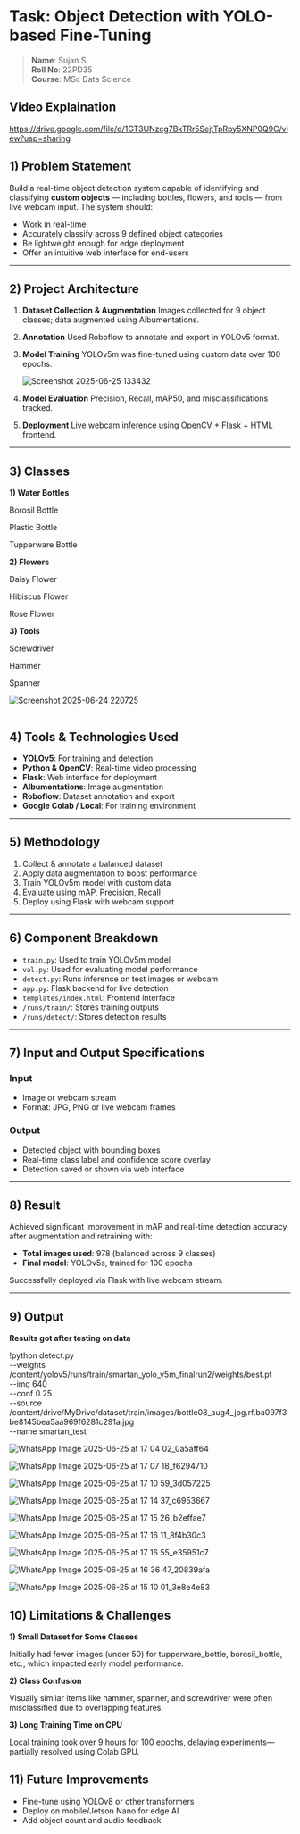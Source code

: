 # Task: Object Detection with YOLO-based Fine-Tuning

> **Name**: Sujan S  
> **Roll No**: 22PD35  
> **Course**: MSc Data Science

## Video Explaination

https://drive.google.com/file/d/1GT3UNzcg7BkTRr5SejtTpRpy5XNP0Q9C/view?usp=sharing

## 1) Problem Statement

Build a real-time object detection system capable of identifying and classifying **custom objects** — including bottles, flowers, and tools — from live webcam input. The system should:

* Work in real-time
* Accurately classify across 9 defined object categories
* Be lightweight enough for edge deployment
* Offer an intuitive web interface for end-users

---

## 2) Project Architecture

1. **Dataset Collection & Augmentation**
   Images collected for 9 object classes; data augmented using Albumentations.

2. **Annotation**
   Used Roboflow to annotate and export in YOLOv5 format.

3. **Model Training**
   YOLOv5m was fine-tuned using custom data over 100 epochs.

   ![Screenshot 2025-06-25 133432](https://github.com/user-attachments/assets/76fec44d-0ae8-461d-a945-89291cf416eb)


5. **Model Evaluation**
   Precision, Recall, mAP50, and misclassifications tracked.

6. **Deployment**
   Live webcam inference using OpenCV + Flask + HTML frontend.

---

## 3) Classes

**1) Water Bottles**

Borosil Bottle

Plastic Bottle

Tupperware Bottle

**2) Flowers**

Daisy Flower

Hibiscus Flower

Rose Flower

**3) Tools**

Screwdriver

Hammer

Spanner

![Screenshot 2025-06-24 220725](https://github.com/user-attachments/assets/b8c7e5d1-bb36-46dc-89cd-598dad451f44)

---

## 4) Tools & Technologies Used

* **YOLOv5**: For training and detection
* **Python & OpenCV**: Real-time video processing
* **Flask**: Web interface for deployment
* **Albumentations**: Image augmentation
* **Roboflow**: Dataset annotation and export
* **Google Colab / Local**: For training environment

---

## 5) Methodology

1. Collect & annotate a balanced dataset
2. Apply data augmentation to boost performance
3. Train YOLOv5m model with custom data
4. Evaluate using mAP, Precision, Recall
5. Deploy using Flask with webcam support

---

## 6) Component Breakdown

* `train.py`: Used to train YOLOv5m model
* `val.py`: Used for evaluating model performance
* `detect.py`: Runs inference on test images or webcam
* `app.py`: Flask backend for live detection
* `templates/index.html`: Frontend interface
* `/runs/train/`: Stores training outputs
* `/runs/detect/`: Stores detection results

---

## 7) Input and Output Specifications

### Input

* Image or webcam stream
* Format: JPG, PNG or live webcam frames

### Output

* Detected object with bounding boxes
* Real-time class label and confidence score overlay
* Detection saved or shown via web interface

---

## 8) Result

Achieved significant improvement in mAP and real-time detection accuracy after augmentation and retraining with:

* **Total images used**: 978 (balanced across 9 classes)
* **Final model**: YOLOv5s, trained for 100 epochs

Successfully deployed via Flask with live webcam stream.

---
## 9) Output

**Results got after testing on data**

!python detect.py \
--weights /content/yolov5/runs/train/smartan_yolo_v5m_finalrun2/weights/best.pt \
--img 640 \
--conf 0.25 \
--source /content/drive/MyDrive/dataset/train/images/bottle08_aug4_jpg.rf.ba097f3be8145bea5aa969f6281c291a.jpg \
--name smartan_test

![WhatsApp Image 2025-06-25 at 17 04 02_0a5aff64](https://github.com/user-attachments/assets/32be4267-30d3-4597-8158-12793ca1e457)

![WhatsApp Image 2025-06-25 at 17 07 18_f6294710](https://github.com/user-attachments/assets/ed37217e-94be-4fd0-a399-59d975b31192)

![WhatsApp Image 2025-06-25 at 17 10 59_3d057225](https://github.com/user-attachments/assets/0e6bac51-e2db-4576-8afc-6f1f8155a05b)

![WhatsApp Image 2025-06-25 at 17 14 37_c6953667](https://github.com/user-attachments/assets/242f2677-1dd9-46f8-8b10-b848161b4f0c)

![WhatsApp Image 2025-06-25 at 17 15 26_b2effae7](https://github.com/user-attachments/assets/dcf68177-6e5f-4b32-a975-1b1ae409663c)

![WhatsApp Image 2025-06-25 at 17 16 11_8f4b30c3](https://github.com/user-attachments/assets/09ff6d60-fe26-4d93-8963-bea6b4bf1720)

![WhatsApp Image 2025-06-25 at 17 16 55_e35951c7](https://github.com/user-attachments/assets/9976e86c-eb41-4b8c-962f-5c2ad2d2875f)

![WhatsApp Image 2025-06-25 at 16 36 47_20839afa](https://github.com/user-attachments/assets/1773784e-eca2-4347-9072-412f61fbc8a2)

![WhatsApp Image 2025-06-25 at 15 10 01_3e8e4e83](https://github.com/user-attachments/assets/8004fb50-99d0-4e2e-88c0-8886133cc908)



## 10) Limitations & Challenges

**1) Small Dataset for Some Classes**


Initially had fewer images (under 50) for tupperware_bottle, borosil_bottle, etc., which impacted early model performance.

**2) Class Confusion**


Visually similar items like hammer, spanner, and screwdriver were often misclassified due to overlapping features.

**3) Long Training Time on CPU**


Local training took over 9 hours for 100 epochs, delaying experiments—partially resolved using Colab GPU.


## 11) Future Improvements

* Fine-tune using YOLOv8 or other transformers
* Deploy on mobile/Jetson Nano for edge AI
* Add object count and audio feedback
